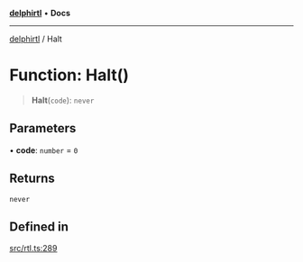 [**delphirtl**](../README.md) • **Docs**

***

[delphirtl](../globals.md) / Halt

# Function: Halt()

> **Halt**(`code`): `never`

## Parameters

• **code**: `number` = `0`

## Returns

`never`

## Defined in

[src/rtl.ts:289](https://github.com/chuacw/delphirtl/blob/1a0a3e89a2d0f0bb95b58dc274ba81b7da57ba8c/src/rtl.ts#L289)
